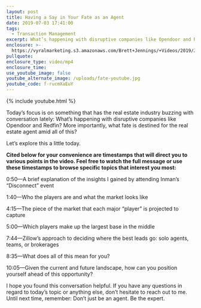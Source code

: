 ```yaml
---
layout: post
title: Having a Say in Your Fate as an Agent
date: 2019-07-03 17:41:00
tags:
  - Transaction Management
excerpt: What’s happening with disruptive companies like Opendoor and Redfin?
enclosure: >-
  https://vyralmarketing.s3.amazonaws.com/Brett+Jennings/+Videos/2019/July/Real+Estate+Experts-+Having+a+Say+in+Your+Fate+as+an+Agent.mp4
pullquote:
enclosure_type: video/mp4
enclosure_time:
use_youtube_image: false
youtube_alternate_image: /uploads/fate-youtube.jpg
youtube_code: f-rucmXaEuY
---
```


{% include youtube.html %}

Today’s focus is on something that has the real estate industry buzzing with conversation lately: What’s happening with disruptive companies like Opendoor and Redfin? More importantly, what fate is destined for the real estate agent amid all of this?&nbsp;

Let’s explore this a little today.&nbsp;

**Cited below for your convenience are timestamps that will direct you to various points in the video. Feel free to watch the full message or use these timestamps to browse specific topics that interest you most:&nbsp;**

0:50—A brief explanation of the insights I gained by attending Inman’s “Disconnect” event

1:40—Who the players are and what the market looks like&nbsp;

4:15—The piece of the market that each major “player” is projected to capture

5:00—Which players make up the largest base in the middle

7:44—Zillow’s approach to deciding where the best leads go: solo agents, teams, or brokerages&nbsp;

8:35—What does all of this mean for you?&nbsp;

10:05—Given the current and future landscape, how can you position yourself ahead of this opportunity?&nbsp;

I hope you found this conversation helpful. If you have any questions in regard to today’s topic or anything else, don’t hesitate to reach out to me. Until next time, remember: Don’t just be an agent. Be the expert.